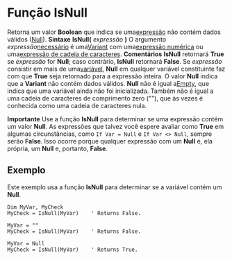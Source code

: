 
# Função IsNull



Retorna um valor  **Boolean** que indica se uma[expressão](b8bdf64f-5920-1ae9-16d0-b26d09524a30.md) não contém dados válidos ([Null](b8bdf64f-5920-1ae9-16d0-b26d09524a30.md)).
 **Sintaxe**
 **IsNull(** _expressão_ **)**
O argumento  _expressão_[necessário](b8bdf64f-5920-1ae9-16d0-b26d09524a30.md) é uma[Variant](b8bdf64f-5920-1ae9-16d0-b26d09524a30.md) com uma[expressão numérica](b8bdf64f-5920-1ae9-16d0-b26d09524a30.md) ou uma[expressão de cadeia de caracteres](b8bdf64f-5920-1ae9-16d0-b26d09524a30.md).
 **Comentários**
 **IsNull** retornará **True** se _expressão_ for **Null**; caso contrário, **IsNull** retornará **False**. Se _expressão_ consistir em mais de uma[variável](b8bdf64f-5920-1ae9-16d0-b26d09524a30.md),  **Null** em qualquer variável constituinte faz com que **True** seja retornado para a expressão inteira.
O valor  **Null** indica que a **Variant** não contém dados válidos. **Null** não é igual a[Empty](b8bdf64f-5920-1ae9-16d0-b26d09524a30.md), que indica que uma variável ainda não foi inicializada. Também não é igual a uma cadeia de caracteres de comprimento zero (""), que às vezes é conhecida como uma cadeia de caracteres nula.


 **Importante**  Use a função  **IsNull** para determinar se uma expressão contém um valor **Null**. As expressões que talvez você espere avaliar como **True** em algumas circunstâncias, como `If Var = Null` e `If Var <> Null`, sempre serão  **False**. Isso ocorre porque qualquer expressão com um **Null** é, ela própria, um **Null** e, portanto, **False**.



## Exemplo

Este exemplo usa a função  **IsNull** para determinar se a variável contém um **Null**.


```
Dim MyVar, MyCheck
MyCheck = IsNull(MyVar)    ' Returns False.

MyVar = ""
MyCheck = IsNull(MyVar)    ' Returns False.

MyVar = Null
MyCheck = IsNull(MyVar)    ' Returns True.


```

